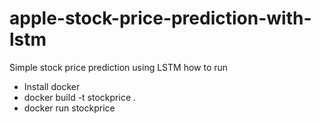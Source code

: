 # apple-stock-price-prediction-with-lstm
Simple stock price prediction using LSTM
how to run

- Install docker
- docker build -t stockprice .
- docker run stockprice
